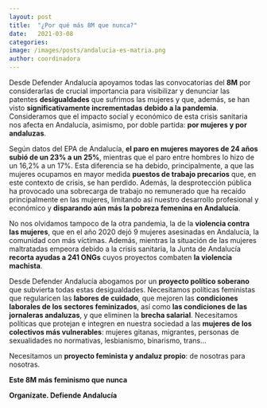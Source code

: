 ```yaml
---
layout: post
title:  "¿Por qué más 8M que nunca?"
date:   2021-03-08
categories:
image: /images/posts/andalucia-es-matria.png
author: coordinadora
---
```


Desde Defender Andalucía apoyamos todas las convocatorias del **8M** por considerarlas de crucial importancia para visibilizar y denunciar las patentes **desigualdades** que sufrimos las mujeres y que, además, se han visto **significativamente incrementadas debido a la pandemia**. Consideramos que el impacto social y económico de esta crisis sanitaria nos afecta en Andalucía, asimismo, por doble partida: **por mujeres y por andaluzas**.

<aside>
<figurepng
  <img src="/images/posts/andalucia-es-matria.png" alt="Andalucía es matria" />
</figure>
</aside>

Según datos del EPA de Andalucía, **el paro en mujeres mayores de 24 años subió de un 23% a un 25%**, mientras que el paro entre hombres lo hizo de un 16,2% a un 17%. Esta diferencia se ha debido, principalmente, a que las mujeres ocupamos en mayor medida **puestos de trabajo precarios** que, en este contexto de crisis, se han perdido. Además, la desprotección pública ha provocado una sobrecarga de trabajo no remunerado que ha recaído principalmente en las mujeres, limitando así nuestro desarrollo profesional y económico y **disparando aún más la pobreza femenina en Andalucía**.

No nos olvidamos tampoco de la otra pandemia, la de la **violencia contra las mujeres**, que en el año 2020 dejó 9 mujeres asesinadas en Andalucía, la comunidad con más víctimas. Además, mientras la situación de las mujeres maltratadas empeora debido a la crisis sanitaria, la Junta de Andalucía **recorta ayudas a 241 ONGs** cuyos proyectos combaten **la violencia machista**.

Desde Defender Andalucía abogamos por un **proyecto político soberano** que subvierta todas estas desigualdades. Necesitamos políticas feministas que regularicen las **labores de cuidado**, que mejoren las **condiciones laborales de los sectores feminizados**, así como **las condiciones de las jornaleras andaluzas**, y que eliminen la **brecha salarial**. Necesitamos políticas que protejan e integren en nuestra sociedad a las **mujeres de los colectivos más vulnerables**: mujeres gitanas, migrantes, personas de sexualidades no normativas, lesbianismo, binarismo, trans...

Necesitamos un **proyecto feminista y andaluz propio**: de nosotras para nosotras.

**Este 8M más feminismo que nunca**

**Organízate. Defiende Andalucía**
